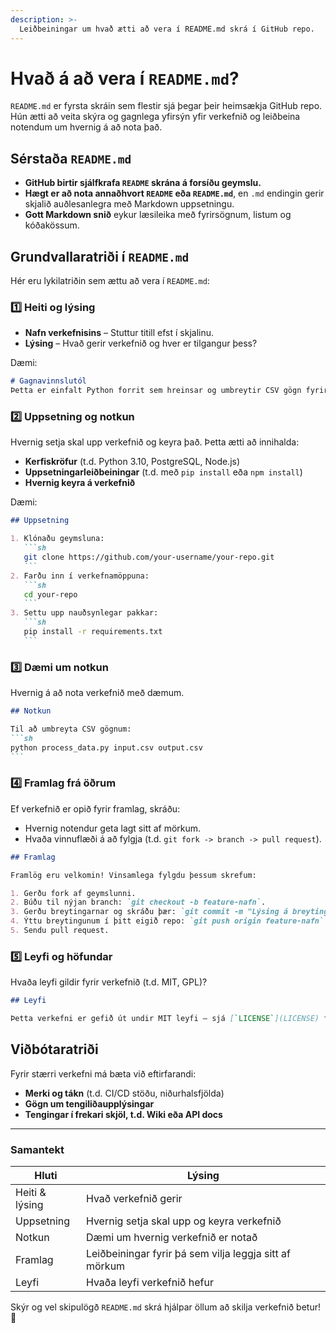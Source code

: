 ```yaml
---
description: >-
  Leiðbeiningar um hvað ætti að vera í README.md skrá í GitHub repo.
---
```


# Hvað á að vera í `README.md`?

`README.md` er fyrsta skráin sem flestir sjá þegar þeir heimsækja GitHub repo. Hún ætti að veita skýra og gagnlega yfirsýn yfir verkefnið og leiðbeina notendum um hvernig á að nota það.

## Sérstaða `README.md`

- **GitHub birtir sjálfkrafa `README` skrána á forsíðu geymslu.**
- **Hægt er að nota annaðhvort `README` eða `README.md`**, en `.md` endingin gerir skjalið auðlesanlegra með Markdown uppsetningu.
- **Gott Markdown snið** eykur læsileika með fyrirsögnum, listum og kóðakössum.

## Grundvallaratriði í `README.md`

Hér eru lykilatriðin sem ættu að vera í `README.md`:

### 1️⃣ Heiti og lýsing
- **Nafn verkefnisins** – Stuttur titill efst í skjalinu.
- **Lýsing** – Hvað gerir verkefnið og hver er tilgangur þess?

Dæmi:
```markdown
# Gagnavinnslutól
Þetta er einfalt Python forrit sem hreinsar og umbreytir CSV gögn fyrir frekari úrvinnslu.
```

### 2️⃣ Uppsetning og notkun
Hvernig setja skal upp verkefnið og keyra það. Þetta ætti að innihalda:
- **Kerfiskröfur** (t.d. Python 3.10, PostgreSQL, Node.js)
- **Uppsetningarleiðbeiningar** (t.d. með `pip install` eða `npm install`)
- **Hvernig keyra á verkefnið**

Dæmi:
`````markdown
## Uppsetning

1. Klónaðu geymsluna:
   ```sh
   git clone https://github.com/your-username/your-repo.git
   ```
2. Farðu inn í verkefnamöppuna:
   ```sh
   cd your-repo
   ```
3. Settu upp nauðsynlegar pakkar:
   ```sh
   pip install -r requirements.txt
   ```
`````

### 3️⃣ Dæmi um notkun
Hvernig á að nota verkefnið með dæmum.

`````markdown
## Notkun

Til að umbreyta CSV gögnum:
```sh
python process_data.py input.csv output.csv
```
`````

### 4️⃣ Framlag frá öðrum
Ef verkefnið er opið fyrir framlag, skráðu:
- Hvernig notendur geta lagt sitt af mörkum.
- Hvaða vinnuflæði á að fylgja (t.d. `git fork -> branch -> pull request`).

`````markdown
## Framlag

Framlög eru velkomin! Vinsamlega fylgdu þessum skrefum:

1. Gerðu fork af geymslunni.
2. Búðu til nýjan branch: `git checkout -b feature-nafn`.
3. Gerðu breytingarnar og skráðu þær: `git commit -m "Lýsing á breytingu"`.
4. Ýttu breytingunum í þitt eigið repo: `git push origin feature-nafn`.
5. Sendu pull request.
`````

### 5️⃣ Leyfi og höfundar
Hvaða leyfi gildir fyrir verkefnið (t.d. MIT, GPL)?

`````markdown
## Leyfi

Þetta verkefni er gefið út undir MIT leyfi – sjá [`LICENSE`](LICENSE) fyrir frekari upplýsingar.
`````

## Viðbótaratriði

Fyrir stærri verkefni má bæta við eftirfarandi:
- **Merki og tákn** (t.d. CI/CD stöðu, niðurhalsfjölda)
- **Gögn um tengiliðaupplýsingar**
- **Tengingar í frekari skjöl, t.d. Wiki eða API docs**

---

### Samantekt

| Hluti | Lýsing |
|--------|--------|
| Heiti & lýsing | Hvað verkefnið gerir |
| Uppsetning | Hvernig setja skal upp og keyra verkefnið |
| Notkun | Dæmi um hvernig verkefnið er notað |
| Framlag | Leiðbeiningar fyrir þá sem vilja leggja sitt af mörkum |
| Leyfi | Hvaða leyfi verkefnið hefur |

Skýr og vel skipulögð `README.md` skrá hjálpar öllum að skilja verkefnið betur! 🚀